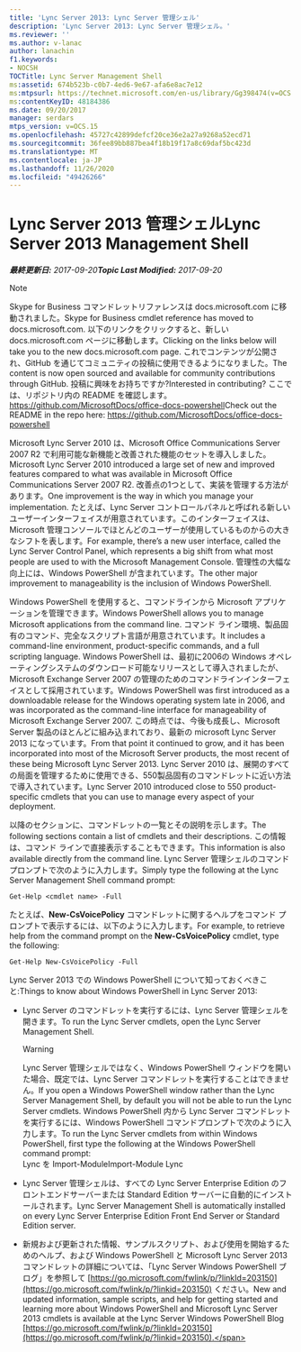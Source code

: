 ```yaml
---
title: 'Lync Server 2013: Lync Server 管理シェル'
description: 'Lync Server 2013: Lync Server 管理シェル。'
ms.reviewer: ''
ms.author: v-lanac
author: lanachin
f1.keywords:
- NOCSH
TOCTitle: Lync Server Management Shell
ms:assetid: 674b523b-c0b7-4ed6-9e67-afa6e8ac7e12
ms:mtpsurl: https://technet.microsoft.com/en-us/library/Gg398474(v=OCS.15)
ms:contentKeyID: 48184386
ms.date: 09/20/2017
manager: serdars
mtps_version: v=OCS.15
ms.openlocfilehash: 45727c42899defcf20ce36e2a27a9268a52ecd71
ms.sourcegitcommit: 36fee89bb887bea4f18b19f17a8c69daf5bc423d
ms.translationtype: MT
ms.contentlocale: ja-JP
ms.lasthandoff: 11/26/2020
ms.locfileid: "49426266"
---
```

# <a name="lync-server-2013-management-shell"></a><span data-ttu-id="5a771-103">Lync Server 2013 管理シェル</span><span class="sxs-lookup"><span data-stu-id="5a771-103">Lync Server 2013 Management Shell</span></span>

<div data-xmlns="http://www.w3.org/1999/xhtml">

<div class="topic" data-xmlns="http://www.w3.org/1999/xhtml" data-msxsl="urn:schemas-microsoft-com:xslt" data-cs="https://msdn.microsoft.com/">

<div data-asp="https://msdn2.microsoft.com/asp">



</div>

<div id="mainSection">

<div id="mainBody"><span data-ttu-id="5a771-104">

<span> </span></span><span class="sxs-lookup"><span data-stu-id="5a771-104">

<span> </span></span></span>

<span data-ttu-id="5a771-105">_**最終更新日:** 2017-09-20_</span><span class="sxs-lookup"><span data-stu-id="5a771-105">_**Topic Last Modified:** 2017-09-20_</span></span>

<div>


> [!NOTE]  
> <span data-ttu-id="5a771-106">Skype for Business コマンドレットリファレンスは docs.microsoft.com に移動されました。</span><span class="sxs-lookup"><span data-stu-id="5a771-106">Skype for Business cmdlet reference has moved to docs.microsoft.com.</span></span> <span data-ttu-id="5a771-107">以下のリンクをクリックすると、新しい docs.microsoft.com ページに移動します。</span><span class="sxs-lookup"><span data-stu-id="5a771-107">Clicking on the links below will take you to the new docs.microsoft.com page.</span></span> <span data-ttu-id="5a771-108">これでコンテンツが公開され、GitHub を通じてコミュニティの投稿に使用できるようになりました。</span><span class="sxs-lookup"><span data-stu-id="5a771-108">The content is now open sourced and available for community contributions through GitHub.</span></span> <span data-ttu-id="5a771-109">投稿に興味をお持ちですか?</span><span class="sxs-lookup"><span data-stu-id="5a771-109">Interested in contributing?</span></span> <span data-ttu-id="5a771-110">ここでは、リポジトリ内の README を確認します。 <A href="https://github.com/microsoftdocs/office-docs-powershell">https://github.com/MicrosoftDocs/office-docs-powershell</A></span><span class="sxs-lookup"><span data-stu-id="5a771-110">Check out the README in the repo here: <A href="https://github.com/microsoftdocs/office-docs-powershell">https://github.com/MicrosoftDocs/office-docs-powershell</A></span></span>



</div>

<span data-ttu-id="5a771-111">Microsoft Lync Server 2010 は、Microsoft Office Communications Server 2007 R2 で利用可能な新機能と改善された機能のセットを導入しました。</span><span class="sxs-lookup"><span data-stu-id="5a771-111">Microsoft Lync Server 2010 introduced a large set of new and improved features compared to what was available in Microsoft Office Communications Server 2007 R2.</span></span> <span data-ttu-id="5a771-112">改善点の1つとして、実装を管理する方法があります。</span><span class="sxs-lookup"><span data-stu-id="5a771-112">One improvement is the way in which you manage your implementation.</span></span> <span data-ttu-id="5a771-113">たとえば、Lync Server コントロールパネルと呼ばれる新しいユーザーインターフェイスが用意されています。このインターフェイスは、Microsoft 管理コンソールでほとんどのユーザーが使用しているものからの大きなシフトを表します。</span><span class="sxs-lookup"><span data-stu-id="5a771-113">For example, there’s a new user interface, called the Lync Server Control Panel, which represents a big shift from what most people are used to with the Microsoft Management Console.</span></span> <span data-ttu-id="5a771-114">管理性の大幅な向上には、Windows PowerShell が含まれています。</span><span class="sxs-lookup"><span data-stu-id="5a771-114">The other major improvement to manageability is the inclusion of Windows PowerShell.</span></span>

<span data-ttu-id="5a771-115">Windows PowerShell を使用すると、コマンドラインから Microsoft アプリケーションを管理できます。</span><span class="sxs-lookup"><span data-stu-id="5a771-115">Windows PowerShell allows you to manage Microsoft applications from the command line.</span></span> <span data-ttu-id="5a771-116">コマンド ライン環境、製品固有のコマンド、完全なスクリプト言語が用意されています。</span><span class="sxs-lookup"><span data-stu-id="5a771-116">It includes a command-line environment, product-specific commands, and a full scripting language.</span></span> <span data-ttu-id="5a771-117">Windows PowerShell は、最初に2006の Windows オペレーティングシステムのダウンロード可能なリリースとして導入されましたが、Microsoft Exchange Server 2007 の管理のためのコマンドラインインターフェイスとして採用されています。</span><span class="sxs-lookup"><span data-stu-id="5a771-117">Windows PowerShell was first introduced as a downloadable release for the Windows operating system late in 2006, and was incorporated as the command-line interface for manageability of Microsoft Exchange Server 2007.</span></span> <span data-ttu-id="5a771-118">この時点では、今後も成長し、Microsoft Server 製品のほとんどに組み込まれており、最新の microsoft Lync Server 2013 になっています。</span><span class="sxs-lookup"><span data-stu-id="5a771-118">From that point it continued to grow, and it has been incorporated into most of the Microsoft Server products, the most recent of these being Microsoft Lync Server 2013.</span></span> <span data-ttu-id="5a771-119">Lync Server 2010 は、展開のすべての局面を管理するために使用できる、550製品固有のコマンドレットに近い方法で導入されています。</span><span class="sxs-lookup"><span data-stu-id="5a771-119">Lync Server 2010 introduced close to 550 product-specific cmdlets that you can use to manage every aspect of your deployment.</span></span>

<span data-ttu-id="5a771-120">以降のセクションに、コマンドレットの一覧とその説明を示します。</span><span class="sxs-lookup"><span data-stu-id="5a771-120">The following sections contain a list of cmdlets and their descriptions.</span></span> <span data-ttu-id="5a771-121">この情報は、コマンド ラインで直接表示することもできます。</span><span class="sxs-lookup"><span data-stu-id="5a771-121">This information is also available directly from the command line.</span></span> <span data-ttu-id="5a771-122">Lync Server 管理シェルのコマンドプロンプトで次のように入力します。</span><span class="sxs-lookup"><span data-stu-id="5a771-122">Simply type the following at the Lync Server Management Shell command prompt:</span></span>

    Get-Help <cmdlet name> -Full

<span data-ttu-id="5a771-123">たとえば、**New-CsVoicePolicy** コマンドレットに関するヘルプをコマンド プロンプトで表示するには、以下のように入力します。</span><span class="sxs-lookup"><span data-stu-id="5a771-123">For example, to retrieve help from the command prompt on the **New-CsVoicePolicy** cmdlet, type the following:</span></span>

    Get-Help New-CsVoicePolicy -Full

<span data-ttu-id="5a771-124">Lync Server 2013 での Windows PowerShell について知っておくべきこと:</span><span class="sxs-lookup"><span data-stu-id="5a771-124">Things to know about Windows PowerShell in Lync Server 2013:</span></span>

  - <span data-ttu-id="5a771-125">Lync Server のコマンドレットを実行するには、Lync Server 管理シェルを開きます。</span><span class="sxs-lookup"><span data-stu-id="5a771-125">To run the Lync Server cmdlets, open the Lync Server Management Shell.</span></span>
    
    <div>
    

    > [!WARNING]  
    > <span data-ttu-id="5a771-126">Lync Server 管理シェルではなく、Windows PowerShell ウィンドウを開いた場合、既定では、Lync Server コマンドレットを実行することはできません。</span><span class="sxs-lookup"><span data-stu-id="5a771-126">If you open a Windows PowerShell window rather than the Lync Server Management Shell, by default you will not be able to run the Lync Server cmdlets.</span></span> <span data-ttu-id="5a771-127">Windows PowerShell 内から Lync Server コマンドレットを実行するには、Windows PowerShell コマンドプロンプトで次のように入力します。</span><span class="sxs-lookup"><span data-stu-id="5a771-127">To run the Lync Server cmdlets from within Windows PowerShell, first type the following at the Windows PowerShell command prompt:</span></span><BR><span data-ttu-id="5a771-128">Lync を Import-Module</span><span class="sxs-lookup"><span data-stu-id="5a771-128">Import-Module Lync</span></span>

    
    </div>

  - <span data-ttu-id="5a771-129">Lync Server 管理シェルは、すべての Lync Server Enterprise Edition のフロントエンドサーバーまたは Standard Edition サーバーに自動的にインストールされます。</span><span class="sxs-lookup"><span data-stu-id="5a771-129">Lync Server Management Shell is automatically installed on every Lync Server Enterprise Edition Front End Server or Standard Edition server.</span></span>

  - <span data-ttu-id="5a771-130">新規および更新された情報、サンプルスクリプト、および使用を開始するためのヘルプ、および Windows PowerShell と Microsoft Lync Server 2013 コマンドレットの詳細については、「Lync Server Windows PowerShell ブログ」を参照して [https://go.microsoft.com/fwlink/p/?linkId=203150](https://go.microsoft.com/fwlink/p/?linkid=203150) ください。</span><span class="sxs-lookup"><span data-stu-id="5a771-130">New and updated information, sample scripts, and help for getting started and learning more about Windows PowerShell and Microsoft Lync Server 2013 cmdlets is available at the Lync Server Windows PowerShell Blog [https://go.microsoft.com/fwlink/p/?linkId=203150](https://go.microsoft.com/fwlink/p/?linkid=203150).</span></span>

<span data-ttu-id="5a771-131"></div>

<span> </span>

</div>

</div>

</span><span class="sxs-lookup"><span data-stu-id="5a771-131"></div>

<span> </span>

</div>

</div>

</span></span></div>

